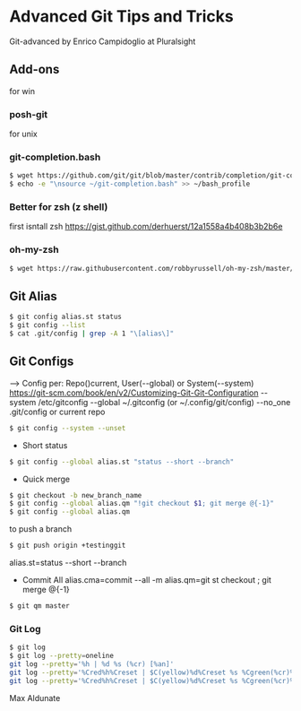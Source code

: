 # Advanced Git Tips and Tricks
Git-advanced by Enrico Campidoglio at Pluralsight

## Add-ons

for win
### posh-git
for unix
### git-completion.bash
```bash
$ wget https://github.com/git/git/blob/master/contrib/completion/git-completion.bash --quiet --show-progress -O ~/git-completion.bash
$ echo -e "\nsource ~/git-completion.bash" >> ~/bash_profile
```

### Better for zsh (z shell)
first isntall zsh
https://gist.github.com/derhuerst/12a1558a4b408b3b2b6e

### oh-my-zsh
```bash
$ wget https://raw.githubusercontent.com/robbyrussell/oh-my-zsh/master/tools/install.sh --quiet --show-progress -O ~/install.sh
```

## Git Alias
```bash
$ git config alias.st status
$ git config --list
$ cat .git/config | grep -A 1 "\[alias\]"
```

## Git Configs
--> Config per: Repo()current, User(--global) or System(--system)
https://git-scm.com/book/en/v2/Customizing-Git-Git-Configuration
--system  /etc/gitconfig
--global  ~/.gitconfig (or ~/.config/git/config)
--no_one .git/config or current repo

```bash
$ git config --system --unset
```
* Short status
```bash
$ git config --global alias.st "status --short --branch"
```

* Quick merge
```bash
$ git checkout -b new_branch_name
$ git config --global alias.qm "!git checkout $1; git merge @{-1}"
$ git config --global alias.qm
```

to push a branch
```bash
$ git push origin +testinggit
```
alias.st=status --short --branch

* Commit All
alias.cma=commit --all -m
alias.qm=git st checkout ; git merge @{-1}
```bash
$ git qm master
```

### Git Log
```bash
$ git log
$ git log --pretty=oneline
git log --pretty='%h | %d %s (%cr) [%an]'
git log --pretty='%Cred%h%Creset | $C(yellow)%d%Creset %s %Cgreen(%cr)%Creset %C(cyan)[%an]%Creset'
git log --pretty='%Cred%h%Creset | $C(yellow)%d%Creset %s %Cgreen(%cr)%Creset %C(cyan)[%an]%Creset' --graph
```


Max Aldunate